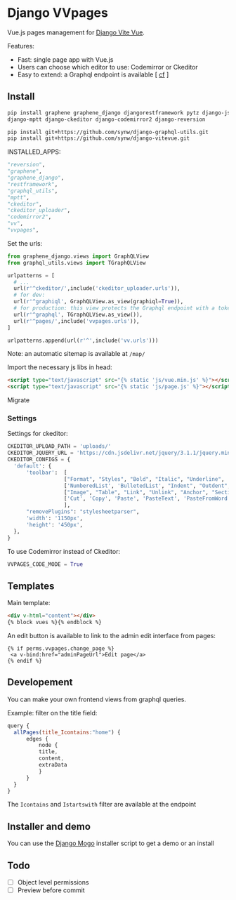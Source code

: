 # Django VVpages

Vue.js pages management for [Django Vite Vue](https://github.com/synw/django-vitevue). 

Features:

- Fast: single page app with Vue.js
- Users can choose which editor to use: Codemirror or Ckeditor
- Easy to extend: a Graphql endpoint is available [ [cf](#developement) ]

## Install

  ```bash
pip install graphene graphene_django djangorestframework pytz django-jsonfield django-filter \
django-mptt django-ckeditor django-codemirror2 django-reversion

pip install git+https://github.com/synw/django-graphql-utils.git
pip install git+https://github.com/synw/django-vitevue.git
  ```
 
INSTALLED_APPS:

  ```python
"reversion",
"graphene",
"graphene_django",
"restframework",
"graphql_utils",
"mptt",
"ckeditor",
"ckeditor_uploader",
"codemirror2",
"vv",
"vvpages",
  ```

Set the urls:

  ```python
from graphene_django.views import GraphQLView
from graphql_utils.views import TGraphQLView

urlpatterns = [
	# ...	
	url(r'^ckeditor/',include('ckeditor_uploader.urls')),
	# for dev:
	url(r'^graphiql', GraphQLView.as_view(graphiql=True)),
	# for production: this view protects the Graphql endpoint with a token
    url(r'^graphql', TGraphQLView.as_view()),
    url(r'^pages/',include('vvpages.urls')),
]

urlpatterns.append(url(r'^',include('vv.urls')))
  ```

Note: an automatic sitemap is available at `/map/`

Import the necessary js libs in head:

  ```html
<script type="text/javascript" src="{% static 'js/vue.min.js' %}"></script>
<script type="text/javascript" src="{% static 'js/page.js' %}"></script>
  ```
Migrate

### Settings

Settings for ckeditor:

  ```python
CKEDITOR_UPLOAD_PATH = 'uploads/'
CKEDITOR_JQUERY_URL = 'https://cdn.jsdelivr.net/jquery/3.1.1/jquery.min.js'
CKEDITOR_CONFIGS = {
    'default': {
        'toolbar':  [
                    ["Format", "Styles", "Bold", "Italic", "Underline", '-', 'RemoveFormat'],
                    ['NumberedList', 'BulletedList', "Indent", "Outdent", 'JustifyLeft', 'JustifyCenter','JustifyRight', 'JustifyBlock'],
                    ["Image", "Table", "Link", "Unlink", "Anchor", "SectionLink", "Subscript", "Superscript"], ['Undo', 'Redo'],
                    ['Cut', 'Copy', 'Paste', 'PasteText', 'PasteFromWord'],["Source", "Maximize"],
                    ],
        "removePlugins": "stylesheetparser",
        'width': '1150px',
        'height': '450px',
    },
}
  ```

To use Codemirror instead of Ckeditor:

  ```python
VVPAGES_CODE_MODE = True
  ```
 
## Templates
 
Main template:

  ```html
<div v-html="content"></div>
{% block vues %}{% endblock %}
  ```
 
 An edit button is available to link to the admin edit interface from pages:
 
   ```django
{% if perms.vvpages.change_page %}
	<a v-bind:href="adminPageUrl">Edit page</a>
{% endif %}
  ```

## Developement

You can make your own frontend views from graphql queries.

Example: filter on the title field:

  ```javascript
query {
    allPages(title_Icontains:"home") {
        edges {
            node {
            title,
            content,
            extraData
            }
        }
    }
}
  ```

The `Icontains` and `Istartswith` filter are available at the endpoint

## Installer and demo

You can use the [Django Mogo](https://github.com/synw/django-mogo) installer script to get a demo or an install

## Todo
 
 - [ ] Object level permissions
 - [ ] Preview before commit
